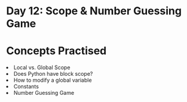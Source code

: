 # Day 12: Scope & Number Guessing Game

# Concepts Practised
<li> Local vs. Global Scope </li>
<li> Does Python have block scope? </li>
<li> How to modify a global variable </li>
<li> Constants </li>
<li> Number Guessing Game </li>




